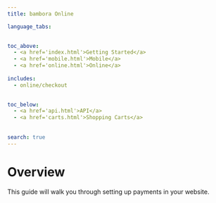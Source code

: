 ```yaml
---
title: bambora Online

language_tabs:
  

toc_above:
  - <a href='index.html'>Getting Started</a>
  - <a href='mobile.html'>Mobile</a>
  - <a href='online.html'>Online</a>
  
includes:
  - online/checkout

  
toc_below:
  - <a href='api.html'>API</a>
  - <a href='carts.html'>Shopping Carts</a>
  
  
search: true
---
```

# Overview
This guide will walk you through setting up payments in your website.